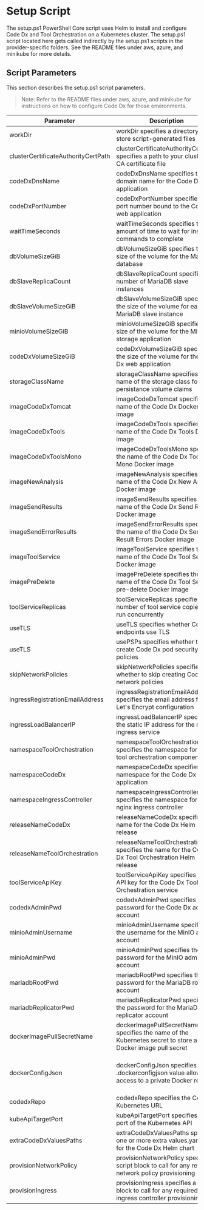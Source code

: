 
# Setup Script

The setup.ps1 PowerShell Core script uses Helm to install and configure Code Dx and Tool Orchestration on a Kubernetes cluster. The setup.ps1 script located here gets called indirectly by the setup.ps1 scripts in the provider-specific folders. See the README files under aws, azure, and minikube for more details.

## Script Parameters

This section describes the setup.ps1 script parameters.

>Note: Refer to the README files under aws, azure, and minikube for instructions on how to configure Code Dx for those environments.

| Parameter | Description | Default | Example |
|---|---|---|---|
| workDir | workDir specifies a directory to store script-generated files | $HOME/.k8s-codedx | |
| clusterCertificateAuthorityCertPath | clusterCertificateAuthorityCertPath specifies a path to your cluster's CA certificate file | | ./aws-eks.pem |
| codeDxDnsName | codeDxDnsName specifies the domain name for the Code Dx web application | | www.codedx.io |
| codeDxPortNumber | codeDxPortNumber specifies the port number bound to the Code Dx web application | 8443 | |
| waitTimeSeconds | waitTimeSeconds specifies the amount of time to wait for install commands to complete | 900 | |
| dbVolumeSizeGiB | dbVolumeSizeGiB specifies the size of the volume for the MariaDB database | 32 | |
| dbSlaveReplicaCount | dbSlaveReplicaCount specifies the number of MariaDB slave instances | 0 | |
| dbSlaveVolumeSizeGiB | dbSlaveVolumeSizeGiB specifies the size of the volume for each MariaDB slave instance | 32 | |
| minioVolumeSizeGiB | minioVolumeSizeGiB specifies the size of the volume for the MinIO storage application | 32 | |
| codeDxVolumeSizeGiB | codeDxVolumeSizeGiB specifies the size of the volume for the Code Dx web application | 32 | |
| storageClassName | storageClassName specifies the name of the storage class for persistance volume claims | | managed-premium |
| imageCodeDxTomcat | imageCodeDxTomcat specifies the name of the Code Dx Docker image | codedxregistry.azurecr.io/codedx/codedx-tomcat:latest |
| imageCodeDxTools | imageCodeDxTools specifies the name of the Code Dx Tools Docker image | codedxregistry.azurecr.io/codedx/codedx-tools:latest | |
| imageCodeDxToolsMono | imageCodeDxToolsMono specifies the name of the Code Dx Tools Mono Docker image | codedxregistry.azurecr.io/codedx/codedx-toolsmono:latest | |
| imageNewAnalysis | imageNewAnalysis specifies the name of the Code Dx New Analysis Docker image | codedxregistry.azurecr.io/codedx/codedx-newanalysis:latest | |
| imageSendResults | imageSendResults specifies the name of the Code Dx Send Results Docker image | codedxregistry.azurecr.io/codedx/codedx-results:latest | |
| imageSendErrorResults | imageSendErrorResults specifies the name of the Code Dx Send Result Errors Docker image | codedxregistry.azurecr.io/codedx/codedx-error-results:latest | |
| imageToolService | imageToolService specifies the name of the Code Dx Tool Service Docker image | codedxregistry.azurecr.io/codedx/codedx-tool-service:latest | |
| imagePreDelete | imagePreDelete specifies the name of the Code Dx Tool Service pre-delete Docker image | codedxregistry.azurecr.io/codedx/codedx-cleanup:latest | |
| toolServiceReplicas | toolServiceReplicas specifies the number of tool service copies to run concurrently | 3 | |
| useTLS | useTLS specifies whether Code Dx endpoints use TLS | $true | |
| useTLS | usePSPs specifies whether to create Code Dx pod security policies | $true | |
| skipNetworkPolicies | skipNetworkPolicies specifies whether to skip creating Code Dx network policies | $false | |
| ingressRegistrationEmailAddress | ingressRegistrationEmailAddress specifies the email address for the Let's Encrypt configuration | | |
| ingressLoadBalancerIP | ingressLoadBalancerIP specifies the static IP address for the nginx ingress service | | |
| namespaceToolOrchestration | namespaceToolOrchestration specifies the namespace for the tool orchestration components | cdx-svc | |
| namespaceCodeDx | namespaceCodeDx specifies the namespace for the Code Dx application | cdx-app | |
| namespaceIngressController | namespaceIngressController specifies the namespace for the nginx ingress controller | nginx | |
| releaseNameCodeDx | releaseNameCodeDx specifies the name for the Code Dx Helm release | codedx-app | |
| releaseNameToolOrchestration | releaseNameToolOrchestration specifies the name for the Code Dx Tool Orchestration Helm release | toolsvc-codedx-tool-orchestration | |
| toolServiceApiKey | toolServiceApiKey specifies the API key for the Code Dx Tool Orchestration service | [guid]::newguid() | |
| codedxAdminPwd | codedxAdminPwd specifies the password for the Code Dx admin account | | |
| minioAdminUsername | minioAdminUsername specifies the username for the MinIO admin account | admin | |
| minioAdminPwd | minioAdminPwd specifies the password for the MinIO admin account | | |
| mariadbRootPwd | mariadbRootPwd specifies the password for the MariaDB root account | | |
| mariadbReplicatorPwd | mariadbReplicatorPwd specifies the password for the MariaDB replicator account | | |
| dockerImagePullSecretName | dockerImagePullSecretName specifies the name of the Kubernetes secret to store a Docker image pull secret | | |
| dockerConfigJson | dockerConfigJson specifies the .dockerconfigjson value allowing access to a private Docker registry | | See .dockerconfigjson at https://kubernetes.io/docs/tasks/configure-pod-container/pull-image-private-registry/#registry-secret-existing-credentials |
| codedxRepo | codedxRepo specifies the Code Dx Kubernetes URL | https://codedx.github.io/codedx-kubernetes | |
| kubeApiTargetPort | kubeApiTargetPort specifies the port of the Kubernetes API | 443 | |
| extraCodeDxValuesPaths | extraCodeDxValuesPaths specifies one or more extra values.yaml files for the Code Dx Helm chart | | |
| provisionNetworkPolicy | provisionNetworkPolicy specifies a script block to call for any required network policy provisioning | | |
| provisionIngress | provisionIngress specifies a script block to call for any required ingress controller provisioning | | |
